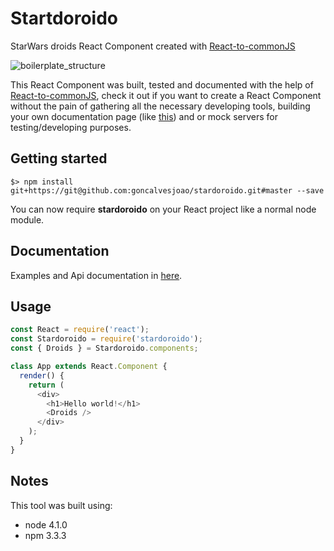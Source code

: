 # Startdoroido
StarWars droids React Component created with [React-to-commonJS](https://github.com/goncalvesjoao/react-to-commonjs)

![boilerplate_structure](https://raw.github.com/goncalvesjoao/stardoroido/master/readme/preview.png)

This React Component was built, tested and documented with the help of [React-to-commonJS](https://github.com/goncalvesjoao/react-to-commonjs), check it out if you want to create a React Component without the pain of gathering all the necessary developing tools, building your own documentation page (like [this](http://goncalvesjoao.github.io/stardoroido/)) and or mock servers for testing/developing purposes.

## Getting started
```
$> npm install git+https://git@github.com:goncalvesjoao/stardoroido.git#master --save
```
You can now require **stardoroido** on your React project like a normal node module.

## Documentation
Examples and Api documentation in [here](http://goncalvesjoao.github.io/stardoroido/).

## Usage
```javascript
const React = require('react');
const Stardoroido = require('stardoroido');
const { Droids } = Stardoroido.components;

class App extends React.Component {
  render() {
    return (
      <div>
        <h1>Hello world!</h1>
        <Droids />
      </div>
    );
  }
}
```

## Notes
This tool was built using:
- node 4.1.0
- npm 3.3.3
